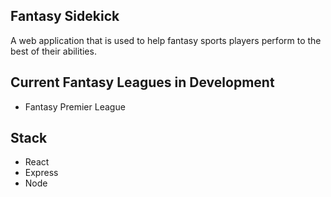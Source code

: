 ## Fantasy Sidekick
 A web application that is used to help fantasy sports players perform to the best of their abilities.

## Current Fantasy Leagues in Development
 - Fantasy Premier League

 ## Stack
 - React
 - Express
 - Node